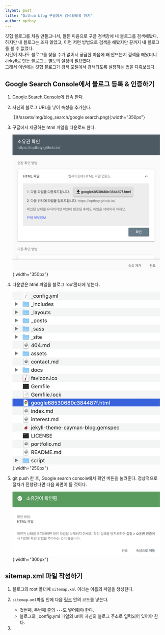 ```yaml
---
layout: post
title: "Github blog 구글에서 검색되도록 하기"
author: optboy
---
```


깃헙 블로그를 처음 만들고나서, 들뜬 마음으로 구글 검색창에 내 블로그를 검색해봤다. 하지만 내 블로그는 뜨지 않았고, 이런 저런 방법으로 검색을 해봤지만 끝까지 내 블로그를 볼 수 없었다.  
시간이 지나도 블로그를 찾을 수가 없어서 궁금한 마음에 왜 안뜨는지 검색을 해봤더니 Jekyll로 만든 블로그는 별도의 설정이 필요했다.  
그래서 이번에는 깃헙 블로그가 검색 포털에서 검색되도록 설정하는 법을 다뤄보겠다.

## Google Search Console에서 블로그 등록 & 인증하기
1. [Google Search Console][search_console_url]에 접속 한다.

2. 자신의 블로그 URL을 넣어 속성을 추가한다.

    ![](/assets/img/blog_search/google search.png){:width="350px"}  

3. 구글에서 제공하는 html 파일을 다운로드 한다.  

    ![](/assets/img/blog_search/html_download.png){:width="350px"}  

4. 다운받은 html 파일을 블로그 root폴더에 넣는다.  

    ![](/assets/img/blog_search/html_file_location.png){:width="250px"}  

5. git push 한 후, Google search console에서 확인 버튼을 눌려준다. 정상적으로 절차가 진행됐다면 다음 화면이 뜰 것이다.  

    ![](/assets/img/blog_search/success.png){:width="300px"}  

## sitemap.xml 파일 작성하기
1. 블로그의 root 폴더에 `sitemap.xml` 이라는 이름의 파일을 생성한다.  

2. `sitemap.xml`파일 안에 다음 [링크][my_site] 안의 코드를 넣는다.  

    - 첫번째, 두번째 줄의 `---`도 넣어줘야 한다.
    - 블로그의 _config.yml 파일의 url이 자신의 블로그 주소로 입력되어 있어야 한다.  
    
3. 

[search_console_url]: <https://search.google.com/search-console/>
[my_site]: <>